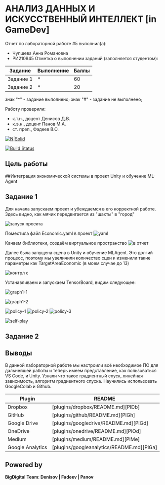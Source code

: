 # АНАЛИЗ ДАННЫХ И ИСКУССТВЕННЫЙ ИНТЕЛЛЕКТ [in GameDev]
Отчет по лабораторной работе #5 выполнил(а):
- Чупшева Анна Романовна
- РИ210945
Отметка о выполнении заданий (заполняется студентом):

| Задание | Выполнение | Баллы |
| ------ | ------ | ------ |
| Задание 1 | * | 60 |
| Задание 2 | * | 20 |


знак "*" - задание выполнено; знак "#" - задание не выполнено;

Работу проверили:
- к.т.н., доцент Денисов Д.В.
- к.э.н., доцент Панов М.А.
- ст. преп., Фадеев В.О.

[![N|Solid](https://cldup.com/dTxpPi9lDf.thumb.png)](https://nodesource.com/products/nsolid)

[![Build Status](https://travis-ci.org/joemccann/dillinger.svg?branch=master)](https://travis-ci.org/joemccann/dillinger)



## Цель работы
##Интеграция экономической системы в проект Unity и обучение ML-Agent

## Задание 1
Для начала запускаем проект и убеждаемся в его корректной работе. Здесь видно, как мячик передвигается из "шахты" в "город"

![запуск проекта](https://user-images.githubusercontent.com/103886479/204783152-6ff5bc33-6796-48f8-9a58-221d797e9bad.jpg)

Поместила файл Economic.yaml в проект
![yaml](https://user-images.githubusercontent.com/103886479/204790309-9b70f8ec-7fc7-44d7-bc1f-58ff0eefae9c.jpg)

Качаем библиотеки, создаём виртуальное пространство
![в отчет](https://user-images.githubusercontent.com/103886479/204814651-943bc8f5-a674-4038-944d-187d8268e2d4.jpg)

Далее была запущена сцена в Unity и обучение MLAgent. Это долгий процесс, поэтому мы увеличили количество сцен и изменили такие параметры как TargetAreaEconomic (в моем случае до 13)

![контрл с](https://user-images.githubusercontent.com/103886479/204819572-316c32c5-b6ba-4b9a-b1ed-ce19a0e2712f.jpg)

Устанавливаем и запускаем TensorBoard, видим следующее:

![graph1-1](https://user-images.githubusercontent.com/103886479/204820074-19d5518e-8fe4-452f-ac43-6bd61467adf2.jpg)


![graph1-2](https://user-images.githubusercontent.com/103886479/204820137-a390390f-e152-400c-82f4-7605e3d7b972.jpg)


![policy-1](https://user-images.githubusercontent.com/103886479/204821032-bfc0e593-886b-4ceb-bcd4-220dae5b8fd6.jpg)
![policy-2](https://user-images.githubusercontent.com/103886479/204821054-f52859df-f481-4227-8f88-467922049b18.jpg)
![policy-3](https://user-images.githubusercontent.com/103886479/204821094-41458554-241f-4a19-95ec-c7d84f015f44.jpg)


![self-play](https://user-images.githubusercontent.com/103886479/204821127-f335b010-ea54-4880-b130-78f87c561bca.jpg)

## Задание 2



## Выводы

В данной лабораторной работе мы настроили всё необходимое ПО для дальнейшей работы и теперь имеем представление, как пользоваться VS Code, и Unity. Узнали что такое градиентный спуск, линейная зависимость, алгоритм градиентного спуска. Научились использовать GoogleColab и Github. 

| Plugin | README |
| ------ | ------ |
| Dropbox | [plugins/dropbox/README.md][PlDb] |
| GitHub | [plugins/github/README.md][PlGh] |
| Google Drive | [plugins/googledrive/README.md][PlGd] |
| OneDrive | [plugins/onedrive/README.md][PlOd] |
| Medium | [plugins/medium/README.md][PlMe] |
| Google Analytics | [plugins/googleanalytics/README.md][PlGa] |

## Powered by

**BigDigital Team: Denisov | Fadeev | Panov**
